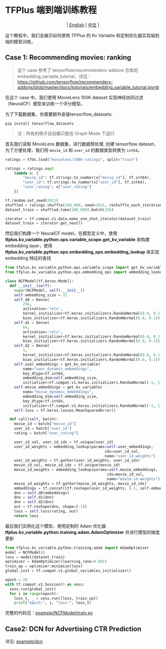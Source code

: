 # TFPlus 端到端训练教程
<div id="top" align="center">

   | [English](./tutorials.md) | [中文](./tutorials_ZH.md) |

</div>

这个教程中，我们会展示如何使用 TFPlus 的 Kv Variable 和定制优化器实现端到端的模型训练。
## Case 1: Recommending movies: ranking
> 这个 case 参考了 tensorflow/recommenders-addons 仓库的 embedding_variable_tutorial，详见：https://github.com/tensorflow/recommenders-addons/blob/master/docs/tutorials/embedding_variable_tutorial.ipynb

在这个 case 中，我们使用 MovieLens 100K dataset 实现神经协同过滤（NeuralCF）模型来训练一个评分模型。

为了下载数据集，你需要额外安装tensorflow_datasets:
```shell
pip install tensorflow_datasets
```
> 注：所有的例子目前都只能在 Graph Mode 下运行

首先我们读取 MovieLens 数据集，进行数据预处理, 创建 tensorflow dataset，为了方便处理，我们将 `movie_id` 和 `user_id` 的数据类型转换为 `int64`。

```python
ratings = tfds.load("movielens/100k-ratings", split="train")

ratings = ratings.map(
    lambda x: {
        "movie_id": tf.strings.to_number(x["movie_id"], tf.int64),
        "user_id": tf.strings.to_number(x["user_id"], tf.int64),
        "user_rating": x["user_rating"]
    })

tf.random.set_seed(2021)
shuffled = ratings.shuffle(100_000, seed=2021, reshuffle_each_iteration=False)
dataset_train = shuffled.take(100_000).batch(256)

iterator = tf.compat.v1.data.make_one_shot_iterator(dataset_train)
dataset_train = iterator.get_next()
```
然后我们构建一个 NeuralCF model，在模型定义中，使用 **tfplus.kv_variable.python.ops.variable_scope.get_kv_variable** 来构建 embedding layer，使用 **tfplus.kv_variable.python.ops.embedding_ops.embedding_lookup** 来实现 embedding 特征的查找

```python
from tfplus.kv_variable.python.ops.variable_scope import get_kv_variable
from tfplus.kv_variable.python.ops.embedding_ops import embedding_lookup

class NCFModel(tf.keras.Model):
  def __init__(self):
    super(NCFModel, self).__init__()
    self.embedding_size = 32
    self.d0 = Dense(
        256,
        activation='relu',
        kernel_initializer=tf.keras.initializers.RandomNormal(0.0, 0.1),
        bias_initializer=tf.keras.initializers.RandomNormal(0.0, 0.1))
    self.d1 = Dense(
        64,
        activation='relu',
        kernel_initializer=tf.keras.initializers.RandomNormal(0.0, 0.1),
        bias_initializer=tf.keras.initializers.RandomNormal(0.0, 0.1))
    self.d2 = Dense(
        1,
        kernel_initializer=tf.keras.initializers.RandomNormal(0.0, 0.1),
        bias_initializer=tf.keras.initializers.RandomNormal(0.0, 0.1))
    self.user_embeddings = get_kv_variable(
        name="user_dynamic_embeddings",
        key_dtype=tf.int64,
        embedding_dim=self.embedding_size,
        initializer=tf.compat.v1.keras.initializers.RandomNormal(-1, 1))
    self.movie_embeddings = get_kv_variable(
        name="moive_dynamic_embeddings",
        embedding_dim=self.embedding_size,
        key_dtype=tf.int64,
        initializer=tf.compat.v1.keras.initializers.RandomNormal(-1, 1))
    self.loss = tf.keras.losses.MeanSquaredError()

  def call(self, batch):
    movie_id = batch["movie_id"]
    user_id = batch["user_id"]
    rating = batch["user_rating"]

    user_id_val, user_id_idx = tf.unique(user_id)
    user_id_weights = embedding_lookup(params=self.user_embeddings,
                                             ids=user_id_val,
                                             name="user-id-weights")
    user_id_weights = tf.gather(user_id_weights, user_id_idx)
    movie_id_val, movie_id_idx = tf.unique(movie_id)
    movie_id_weights = embedding_lookup(params=self.movie_embeddings,
                                              ids=movie_id_val,
                                              name="movie-id-weights")
    movie_id_weights = tf.gather(movie_id_weights, movie_id_idx)
    embeddings = tf.concat([tf.reshape(user_id_weights, [-1, self.embedding_size]), tf.reshape(movie_id_weights, [-1, self.embedding_size])], axis=1)
    dnn = self.d0(embeddings)
    dnn = self.d1(dnn)
    dnn = self.d2(dnn)
    out = tf.reshape(dnn, shape=[-1])
    loss = self.loss(rating, out)
    return loss
```
最后我们实例化这个模型，使用定制的 Adam 优化器 **tfplus.kv_variable.python.training.adam.AdamOptimizer** 并进行模型的梯度更新
```python
from tfplus.kv_variable.python.training.adam import AdamOptimizer
model = NCFModel()
loss = model(dataset_train)
optimizer = AdamOptimizer(learning_rate=0.001)
train_op = optimizer.minimize(loss)
global_init = tf.compat.v1.global_variables_initializer()

epoch = 20
with tf.compat.v1.Session() as sess:
  sess.run(global_init)
  for i in range(epoch):
    loss_t, _ = sess.run([loss, train_op])
    print("epoch:", i, "loss:", loss_t)
```
完整的代码见：[example/NCFModel/train.py](../example/NCFModel/train.py)

## Case2: DCN for Advertising CTR Prediction
详见: [example/dcn](../example/dcn/README.md)